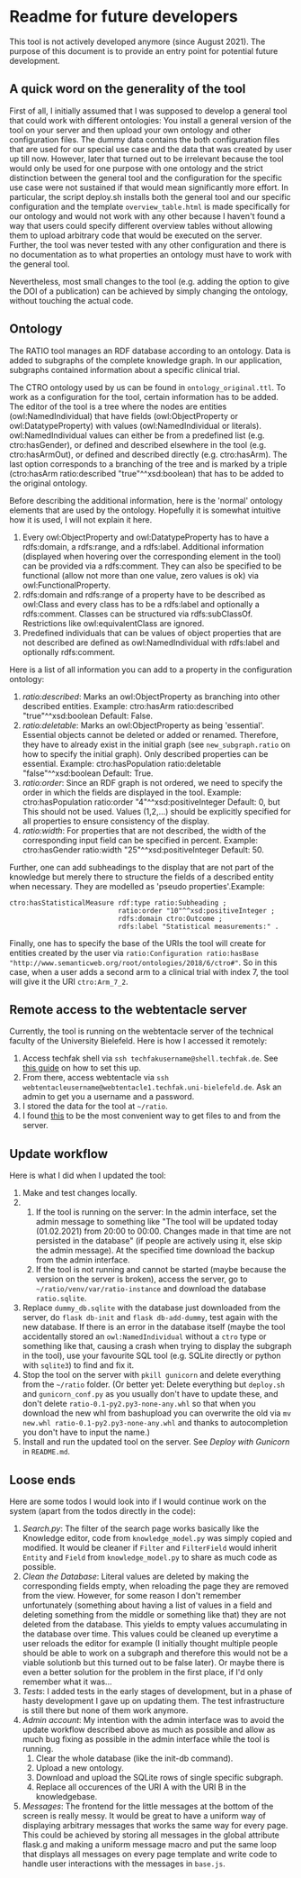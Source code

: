 Readme for future developers
======
This tool is not actively developed anymore (since August 2021). The purpose of this document is to provide an entry point for potential future development.

A quick word on the generality of the tool
-------
First of all, I initially assumed that I was supposed to develop a general tool that could work with different ontologies: You install a general version of the tool on your server
and then upload your own ontology and other configuration files. The dummy data contains the both configuration files that are used for our special use case and the data that was created by user 
up till now.
However, later that turned out to be irrelevant because the tool would only be used for one purpose with one ontology and the strict distinction between the general tool and the
configuration for the specific use case were not sustained if that would mean significantly more effort.
In particular, the script deploy.sh installs both the general tool and our specific configuration and the template `overview_table.html` is made specifically for our ontology and would not work
with any other because I haven't found a way that users could specify different overview tables without allowing them to upload arbitrary code that would be executed on the server.
Further, the tool was never tested with any other configuration and there is no documentation as to what properties an ontology must have to work with the general tool.

Nevertheless, most small changes to the tool (e.g. adding the option to give the DOI of a publication) can be achieved by simply changing the ontology, without touching the actual code.

Ontology
------
The RATIO tool manages an RDF database according to an ontology. Data is added to subgraphs of the complete knowledge graph. In our application, subgraphs contained information about a 
specific clinical trial.

The CTRO ontology used by us can be found in `ontology_original.ttl`. To work as a configuration for the tool, certain
information has to be added. The editor of the tool is a tree where the nodes are entities (owl:NamedIndividual) that have fields (owl:ObjectProperty or owl:DatatypeProperty) 
with values (owl:NamedIndividual or literals). owl:NamedIndividual values can either be from a predefined list (e.g. ctro:hasGender), 
or defined and described elsewhere in the tool (e.g. ctro:hasArmOut), or defined and described directly (e.g. ctro:hasArm).
The last option corresponds to a branching of the tree and is marked by a triple (ctro:hasArm ratio:described "true"^^xsd:boolean) that has to be added to the original ontology.

Before describing the additional information, here is the 'normal' ontology elements that are used by the ontology. Hopefully it is somewhat intuitive how it is used, I will not explain it here.
1. Every owl:ObjectProperty and owl:DatatypeProperty has to have a rdfs:domain, a rdfs:range, and a rdfs:label.
   Additional information (displayed when hovering over the corresponding element in the tool) can be provided via a rdfs:comment.
   They can also be specified to be functional (allow not more than one value, zero values is ok) via owl:FunctionalProperty.
2. rdfs:domain and rdfs:range of a property have to be described as owl:Class and every class has to be a rdfs:label and optionally a rdfs:comment.
   Classes can be structured via rdfs:subClassOf.
   Restrictions like owl:equivalentClass are ignored.
3. Predefined individuals that can be values of object properties that are not described are defined as owl:NamedIndividual with rdfs:label and optionally rdfs:comment.

Here is a list of all information you can add to a property in the configuration ontology:
1. _ratio:described_: 
   Marks an owl:ObjectProperty as branching into other described entities. 
   Example: ctro:hasArm ratio:described "true"^^xsd:boolean
   Default: False.
2. _ratio:deletable_: 
   Marks an owl:ObjectProperty as being 'essential'. Essential objects cannot be deleted or added or renamed. Therefore, they have to already exist in the initial graph 
   (see `new_subgraph.ratio` on how to specify the initial graph). Only described properties can be essential. 
   Example: ctro:hasPopulation ratio:deletable "false"^^xsd:boolean 
   Default: True.
3. _ratio:order_: 
   Since an RDF graph is not ordered, we need to specify the order in which the fields are displayed in the tool. 
   Example: ctro:hasPopulation ratio:order "4"^^xsd:positiveInteger
   Default: 0, but This should not be used. Values (1,2,...) should be explicitly specified for all properties to ensure consistency of the display.
4. _ratio:width_:
   For properties that are not described, the width of the corresponding input field can be specified in percent.
   Example: ctro:hasGender ratio:width "25"^^xsd:positiveInteger
   Default: 50.

Further, one can add subheadings to the display that are not part of the knowledge but merely there to structure the fields of a described entity when necessary. 
They are modelled as 'pseudo properties'.Example:
```
ctro:hasStatisticalMeasure rdf:type ratio:Subheading ;
                           ratio:order "10"^^xsd:positiveInteger ;
                           rdfs:domain ctro:Outcome ;
                           rdfs:label "Statistical measurements:" .
```

Finally, one has to specify the base of the URIs the tool will create for entities created by the user via `ratio:Configuration ratio:hasBase "http://www.semanticweb.org/root/ontologies/2018/6/ctro#"`.
So in this case, when a user adds a second arm to a clinical trial with index 7, the tool will give it the URI `ctro:Arm_7_2`.



Remote access to the webtentacle server
------
Currently, the tool is running on the webtentacle server of the technical faculty of the University Bielefeld. Here is how I accessed it remotely:
1. Access techfak shell via `ssh techfakusername@shell.techfak.de`. See [this guide](https://techfak.net/dienste/remote/shell) on how to set this up.
2. From there, access webtentacle via `ssh webtentacleusername@webtentacle1.techfak.uni-bielefeld.de`. Ask an admin to get you a username and a password.
3. I stored the data for the tool at `~/ratio`.
4. I found [this](https://bashupload.com/) to be the most convenient way to get files to and from the server.

Update workflow
------
Here is what I did when I updated the tool:

1. Make and test changes locally.
2. 1. If the tool is running on the server: In the admin interface, set the admin message to something like
   "The tool will be updated today (01.02.2021) from 20:00 to 00:00. Changes made in that time are not persisted in the database" (if people are actively using it, else skip the admin message). 
   At the specified time download the backup from the admin interface.
   2. If the tool is not running and cannot be started (maybe because the version on the server is broken), access the server, go to `~/ratio/venv/var/ratio-instance` 
      and download the database `ratio.sqlite`.
3. Replace `dummy_db.sqlite` with the database just downloaded from the server, do `flask db-init` and `flask db-add-dummy`, test again with the new database.
   If there is an error in the database itself (maybe the tool accidentally stored an `owl:NamedIndividual` without a `ctro` type or something like that, 
   causing a crash when trying to display the subgraph in the tool), use your favourite SQL tool (e.g. SQLite directly or python with `sqlite3`) to find and fix it.
4. Stop the tool on the server with `pkill gunicorn` and delete everything from the `~/ratio` folder. (Or better yet: Delete everything but `deploy.sh` and `gunicorn_conf.py` as you usually
   don't have to update these, and don't delete `ratio-0.1-py2.py3-none-any.whl` so that when you download the new whl from bashupload you can overwrite the old via 
   `mv new.whl ratio-0.1-py2.py3-none-any.whl` and thanks to autocompletion you don't have to input the name.)
5. Install and run the updated tool on the server. See _Deploy with Gunicorn_ in `README.md`.

Loose ends
-------
Here are some todos I would look into if I would continue work on the system (apart from the todos directly in the code):
1. _Search.py_: The filter of the search page works basically like the Knowledge editor, code from `knowledge_model.py` was simply copied and modified.
   It would be cleaner if `Filter` and `FilterField` would inherit `Entity` and `Field` from `knowledge_model.py` to share as much code as possible.
2. _Clean the Database_: Literal values are deleted by making the corresponding fields empty, when reloading the page they are removed from the view.
   However, for some reason I don't remember unfortunately (something about having a list of values in a field and deleting something from the middle
   or something like that) they are not deleted from the database. This yields to empty values accumulating in the database over time. This values could be cleaned up
   everytime a user reloads the editor for example (I initially thought multiple people should be able to work on a subgraph and therefore this would not be a viable solutionb
   but this turned out to be false later). Or maybe there is even a better solution for the problem in the first place, if I'd
   only remember what it was...
3. _Tests_: I added tests in the early stages of development, but in a phase of hasty development I gave up on updating them. The test infrastructure is still there but none of them work anymore.
4. _Admin account_: My intention with the admin interface was to avoid the update workflow described above as much as possible and allow as much bug fixing as possible in the admin interface
   while the tool is running.
   1. Clear the whole database (like the init-db command).
   2. Upload a new ontology.
   3. Download and upload the SQLite rows of single specific subgraph.
   4. Replace all occurences of the URI A with the URI B in the knowledgebase.
5. _Messages_: The frontend for the little messages at the bottom of the screen is really messy. It would be great to have a uniform way of displaying arbitrary messages that works the same
   way for every page. This could be achieved by storing all messages in the global attribute flask.g and making a uniform message macro and put the same loop that displays all
   messages on every page template and write code to handle user interactions with the messages in `base.js`.
